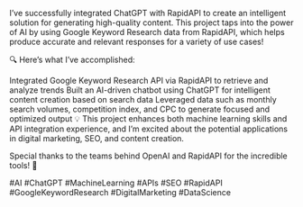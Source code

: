 I’ve successfully integrated ChatGPT with RapidAPI to create an intelligent solution for generating high-quality content. This project taps into the power of AI by using Google Keyword Research data from RapidAPI, which helps produce accurate and relevant responses for a variety of use cases!

🔍 Here’s what I’ve accomplished:

Integrated Google Keyword Research API via RapidAPI to retrieve and analyze trends
Built an AI-driven chatbot using ChatGPT for intelligent content creation based on search data
Leveraged data such as monthly search volumes, competition index, and CPC to generate focused and optimized output
💡 This project enhances both machine learning skills and API integration experience, and I’m excited about the potential applications in digital marketing, SEO, and content creation.

Special thanks to the teams behind OpenAI and RapidAPI for the incredible tools! 💼

#AI #ChatGPT #MachineLearning #APIs #SEO #RapidAPI #GoogleKeywordResearch #DigitalMarketing #DataScience
